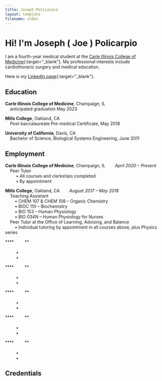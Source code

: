 ```yaml
---
title: Joseph Policarpio
layout: template
filename: index
---
```


# Hi! I'm Joseph ( Joe ) Policarpio

I am a fourth-year medical student at the [Carle Illinois College of Medicine](https://medicine.illinois.edu/){:target="_blank"}.
My professional interests include cardiothoracic surgery and medical education.

Here is my [LinkedIn page](https://www.linkedin.com/in/joseph-policarpio){:target="_blank"}.

## Education
**Carle Illinois College of Medicine**, Champaign, IL
  <br>&nbsp;&nbsp;&nbsp;&nbsp;anticipated graduation May 2023
<br>

**Mills College**, Oakland, CA
  <br>&nbsp;&nbsp;&nbsp;&nbsp;Post-baccalaureate Pre-medical Certificate, May 2018
<br>

**University of California**, Davis, CA
  <br>&nbsp;&nbsp;&nbsp;&nbsp;Bachelor of Science, Biological Systems Engineering, June 2011

## Employment
**Carle Illinois College of Medicine**, Champaign, IL&nbsp;&nbsp;&nbsp;&nbsp;&nbsp;&nbsp;&nbsp;&nbsp;*April 2020 – Present*
<br>&nbsp;&nbsp;&nbsp;&nbsp;Peer Tutor
<br>&nbsp;&nbsp;&nbsp;&nbsp;&nbsp;&nbsp;&nbsp;&nbsp; • All courses and clerkships completed
<br>&nbsp;&nbsp;&nbsp;&nbsp;&nbsp;&nbsp;&nbsp;&nbsp; • By appointment
<br>

**Mills College**, Oakland, CA&nbsp;&nbsp;&nbsp;&nbsp;&nbsp;&nbsp;&nbsp;&nbsp;*August 2017 – May 2018*
<br>&nbsp;&nbsp;&nbsp;&nbsp;Teaching Assistant
<br>&nbsp;&nbsp;&nbsp;&nbsp;&nbsp;&nbsp;&nbsp;&nbsp;• CHEM 107 & CHEM 108 – Organic Chemistry
<br>&nbsp;&nbsp;&nbsp;&nbsp;&nbsp;&nbsp;&nbsp;&nbsp;• BIOC 110 – Biochemistry
<br>&nbsp;&nbsp;&nbsp;&nbsp;&nbsp;&nbsp;&nbsp;&nbsp;• BIO 153 – Human Physiology
<br>&nbsp;&nbsp;&nbsp;&nbsp;&nbsp;&nbsp;&nbsp;&nbsp;• BIO 034N – Human Physiology for Nurses
<br>&nbsp;&nbsp;&nbsp;&nbsp;Peer Tutor at the Office of Learning, Advising, and Balance
<br>&nbsp;&nbsp;&nbsp;&nbsp;&nbsp;&nbsp;&nbsp;&nbsp;• Individual tutoring by appointment in all courses above, plus Physics series
<br>

**** &nbsp;&nbsp;&nbsp;&nbsp;&nbsp;&nbsp;&nbsp;&nbsp;**
<br>&nbsp;&nbsp;&nbsp;&nbsp;
<br>&nbsp;&nbsp;&nbsp;&nbsp;&nbsp;&nbsp;&nbsp;&nbsp; • 
<br>&nbsp;&nbsp;&nbsp;&nbsp;&nbsp;&nbsp;&nbsp;&nbsp; • 
<br>

**** &nbsp;&nbsp;&nbsp;&nbsp;&nbsp;&nbsp;&nbsp;&nbsp;**
<br>&nbsp;&nbsp;&nbsp;&nbsp;
<br>&nbsp;&nbsp;&nbsp;&nbsp;&nbsp;&nbsp;&nbsp;&nbsp; • 
<br>&nbsp;&nbsp;&nbsp;&nbsp;&nbsp;&nbsp;&nbsp;&nbsp; • 
<br>

**** &nbsp;&nbsp;&nbsp;&nbsp;&nbsp;&nbsp;&nbsp;&nbsp;**
<br>&nbsp;&nbsp;&nbsp;&nbsp;
<br>&nbsp;&nbsp;&nbsp;&nbsp;&nbsp;&nbsp;&nbsp;&nbsp; • 
<br>&nbsp;&nbsp;&nbsp;&nbsp;&nbsp;&nbsp;&nbsp;&nbsp; • 
<br>

**** &nbsp;&nbsp;&nbsp;&nbsp;&nbsp;&nbsp;&nbsp;&nbsp;**
<br>&nbsp;&nbsp;&nbsp;&nbsp;
<br>&nbsp;&nbsp;&nbsp;&nbsp;&nbsp;&nbsp;&nbsp;&nbsp; • 
<br>&nbsp;&nbsp;&nbsp;&nbsp;&nbsp;&nbsp;&nbsp;&nbsp; • 
<br>

**** &nbsp;&nbsp;&nbsp;&nbsp;&nbsp;&nbsp;&nbsp;&nbsp;**
<br>&nbsp;&nbsp;&nbsp;&nbsp;
<br>&nbsp;&nbsp;&nbsp;&nbsp;&nbsp;&nbsp;&nbsp;&nbsp; • 
<br>&nbsp;&nbsp;&nbsp;&nbsp;&nbsp;&nbsp;&nbsp;&nbsp; • 
<br>


[comment]: <> (<div style="text-align: right">April 2020 – Present</div>)

## Credentials


